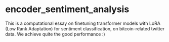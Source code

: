 # encoder_sentiment_analysis
This is a computational essay on finetuning transformer models with LoRA (Low Rank Adaptation) for sentiment classification, on bitcoin-related twitter data. We achieve quite the good performance :)


